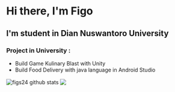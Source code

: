 # Hi there, I'm Figo

## I'm student in Dian Nuswantoro University
### Project in University :
- Build Game Kulinary Blast with Unity
- Build Food Delivery with java language in Android Studio

<img align="center" src="https://github-readme-stats.vercel.app/api?username=figs24&show_icons=true&include_all_commits=true&theme=buefy&hide_border=true" alt="figs24 github stats" />
<img align="center" src="https://github-readme-stats.vercel.app/api/top-langs/?username=figs24&layout=compact&theme=buefy&hide_border=true" />
